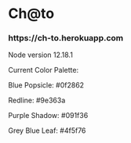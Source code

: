 <h1>Ch@to</h1>

<h3>https://ch-to.herokuapp.com</h3>

Node version 12.18.1


Current Color Palette:

Blue Popsicle: #0f2862

Redline: #9e363a

Purple Shadow: #091f36

Grey Blue Leaf: #4f5f76
